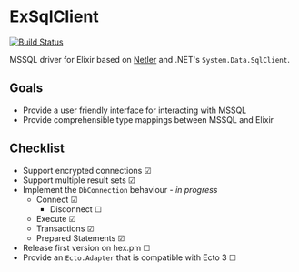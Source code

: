 # ExSqlClient

[![Build Status](https://travis-ci.com/svan-jansson/ex_sql_client.svg?branch=master)](https://travis-ci.com/svan-jansson/ex_sql_client)

MSSQL driver for Elixir based on [Netler](https://github.com/svan-jansson/netler) and .NET's `System.Data.SqlClient`.

## Goals

- Provide a user friendly interface for interacting with MSSQL
- Provide comprehensible type mappings between MSSQL and Elixir

## Checklist

- Support encrypted connections ☑
- Support multiple result sets ☑
- Implement the `DbConnection` behaviour - _in progress_
  - Connect ☑
    - Disconnect ☐
  - Execute ☑
  - Transactions ☑
  - Prepared Statements ☑
- Release first version on hex.pm ☐
- Provide an `Ecto.Adapter` that is compatible with Ecto 3 ☐
